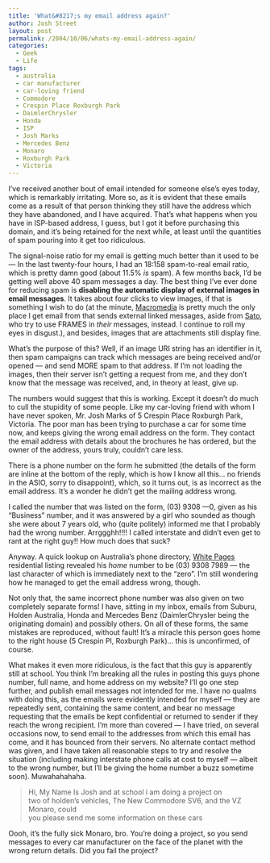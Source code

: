 ```yaml
---
title: 'What&#8217;s my email address again?'
author: Josh Street
layout: post
permalink: /2004/10/06/whats-my-email-address-again/
categories:
  - Geek
  - Life
tags:
  - australia
  - car manufacturer
  - car-loving friend
  - Commodore
  - Crespin Place Roxburgh Park
  - DaimlerChrysler
  - Honda
  - ISP
  - Josh Marks
  - Mercedes Benz
  - Monaro
  - Roxburgh Park
  - Victoria
---
```

I&#8217;ve received another bout of email intended for someone else&#8217;s eyes today, which is remarkably irritating. More so, as it is evident that these emails come as a result of that person thinking they still have the address which they have abandoned, and I have acquired. That&#8217;s what happens when you have in ISP-based address, I guess, but I got it before purchasing this domain, and it&#8217;s being retained for the next while, at least until the quantities of spam pouring into it get too ridiculous.<!--more-->

The signal-noise ratio for my email is getting much better than it used to be &#8212; In the last twenty-four hours, I had an 18:158 spam-to-real email ratio, which is pretty damn good (about 11.5% *is* spam). A few months back, I&#8217;d be getting well above 40 spam messages a day. The best thing I&#8217;ve ever done for reducing spam is **disabling the automatic display of external images in email messages**. It takes about four clicks to view images, if that is something I wish to do (at the minute, [Macromedia][1] is pretty much the only place I get email from that sends external linked messages, aside from [Sato][2], who try to use FRAMES in *their* messages, instead. I continue to roll my eyes in disgust.), and besides, images that are attachments still display fine.

What&#8217;s the purpose of this? Well, if an image URI string has an identifier in it, then spam campaigns can track which messages are being received and/or opened &#8212; and send MORE spam to that address. If I&#8217;m not loading the images, then their server isn&#8217;t getting a request from me, and they don&#8217;t know that the message was received, and, in theory at least, give up.

The numbers would suggest that this is working. Except it doesn&#8217;t do much to cull the stupidity of some people. Like my car-loving friend with whom I have never spoken, Mr. Josh Marks of 5 Crespin Place Roxburgh Park, Victoria. The poor man has been trying to purchase a car for some time now, and keeps giving the wrong email address on the form. They contact the email address with details about the brochures he has ordered, but the owner of the address, yours truly, couldn&#8217;t care less.

There is a phone number on the form he submitted (the details of the form are inline at the bottom of the reply, which is how I know all this&#8230; no friends in the ASIO, sorry to disappoint), which, so it turns out, is as incorrect as the email address. It&#8217;s a wonder he didn&#8217;t get the mailing address wrong.

I called the number that was listed on the form, (03) 9308 &#8212;0, given as his &#8220;Business&#8221; number, and it was answered by a girl who sounded as though she were about 7 years old, who (quite politely) informed me that I probably had the wrong number. Arrggghh!!!! I called interstate and didn&#8217;t even get to rant at the right guy!! How much does that suck?

Anyway. A quick lookup on Australia&#8217;s phone directory, [White Pages][3] residential listing revealed his *home* number to be (03) 9308 7989 &#8212; the last character of which is immediately next to the &#8220;zero&#8221;. I&#8217;m still wondering how he managed to get the email address wrong, though.

Not only that, the same incorrect phone number was also given on two completely separate forms! I have, sitting in my inbox, emails from Suburu, Holden Australia, Honda and Mercedes Benz (DaimlerChrysler being the originating domain) and possibly others. On all of these forms, the same mistakes are reproduced, without fault! It&#8217;s a miracle this person goes home to the right house (5 Crespin Pl, Roxburgh Park)&#8230; this is unconfirmed, of course.

What makes it even more ridiculous, is the fact that this guy is apparently still at school. You think I&#8217;m breaking all the rules in posting this guys phone number, full name, and home address on my website? I&#8217;ll go one step further, and publish email messages not intended for me. I have no qualms with doing this, as the emails were evidently intended for myself &#8212; they are repeatedly sent, containing the same content, and bear no message requesting that the emails be kept confidential or returned to sender if they reach the wrong recipient. I&#8217;m more than covered &#8212; I have tried, on several occasions now, to send email to the addresses from which this email has come, and it has bounced from their servers. No alternate contact method was given, and I have taken all reasonable steps to try and resolve the situation (including making interstate phone calls at cost to myself &#8212; albeit to the wrong number, but I&#8217;ll be giving the home number a buzz sometime soon). Muwahahahaha.

> Hi, My Name Is Josh and at school i am doing a project on  
> two of holden&#8217;s vehicles, The New Commodore SV6, and the VZ Monaro, could  
> you please send me some information on these cars

Oooh, it&#8217;s the fully sick Monaro, bro. You&#8217;re doing a project, so you send messages to every car manufacturer on the face of the planet with the wrong return details. Did you fail the project?

 [1]: http://www.macromedia.com/
 [2]: http://www.satotech.com.au/
 [3]: http://www.whitepages.com.au/wp/resSearch.jhtml